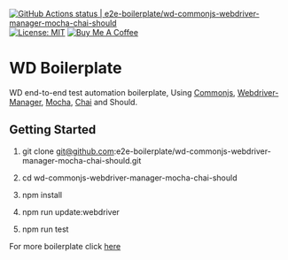 [![GitHub Actions status | e2e-boilerplate/wd-commonjs-webdriver-manager-mocha-chai-should](https://github.com/e2e-boilerplate/wd-commonjs-webdriver-manager-mocha-chai-should/workflows/wd-commonjs-webdriver-manager-mocha-chai-should/badge.svg)](https://github.com/e2e-boilerplate/wd-commonjs-webdriver-manager-mocha-chai-should/actions?workflow=wd-commonjs-webdriver-manager-mocha-chai-should) [![License: MIT](https://img.shields.io/badge/License-MIT-yellow.svg)](https://opensource.org/licenses/MIT) [![Buy Me A Coffee](https://img.shields.io/badge/buy-me%20coffee-orange)](https://www.buymeacoffee.com/xgirma)
    
# WD Boilerplate
    
WD end-to-end test automation boilerplate, Using [Commonjs](https://requirejs.org/docs/commonjs.html), [Webdriver-Manager](https://github.com/angular/webdriver-manager#readme), [Mocha](https://mochajs.org), [Chai](https://www.chaijs.com) and Should.
    
## Getting Started
    
1. git clone git@github.com:e2e-boilerplate/wd-commonjs-webdriver-manager-mocha-chai-should.git
    
2. cd wd-commonjs-webdriver-manager-mocha-chai-should
    
3. npm install
    
4. npm run update:webdriver
    
5. npm run test
        
    
For more boilerplate click [here](https://github.com/e2e-boilerplate/utils/blob/master/docs/implemented.md)